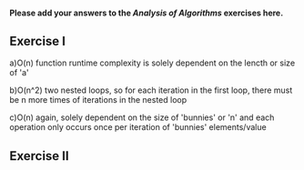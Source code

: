 #### Please add your answers to the ***Analysis of  Algorithms*** exercises here.

## Exercise I

a)O(n)
  function runtime complexity is solely dependent on the lencth or size of 'a'

b)O(n^2)
  two nested loops, so for each iteration in the first loop, there must be n more times of iterations in the nested loop

c)O(n)
  again, solely dependent on the size of 'bunnies' or 'n' and each operation only occurs once per iteration of 'bunnies' elements/value

## Exercise II


